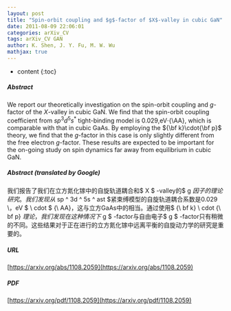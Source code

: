 ```yaml
---
layout: post
title: "Spin-orbit coupling and $g$-factor of $X$-valley in cubic GaN"
date: 2011-08-09 22:06:01
categories: arXiv_CV
tags: arXiv_CV GAN
author: K. Shen, J. Y. Fu, M. W. Wu
mathjax: true
---
```


* content
{:toc}

##### Abstract
We report our theoretically investigation on the spin-orbit coupling and $g$-factor of the $X$-valley in cubic GaN. We find that the spin-orbit coupling coefficient from $sp^3d^5s^\ast$ tight-binding model is 0.029\,eV$\cdot${\AA}, which is comparable with that in cubic GaAs. By employing the ${\bf k}\cdot{\bf p}$ theory, we find that the $g$-factor in this case is only slightly different from the free electron $g$-factor. These results are expected to be important for the on-going study on spin dynamics far away from equilibrium in cubic GaN.

##### Abstract (translated by Google)
我们报告了我们在立方氮化镓中的自旋轨道耦合和$ X $ -valley的$ g $因子的理论研究。我们发现从$ sp ^ 3d ^ 5s ^ ast $紧束缚模型的自旋轨道耦合系数是0.029 \，eV $ \ cdot $ {\ AA}，这与立方GaAs中的相当。通过使用$ {\ bf k} \ cdot {\ bf p} $理论，我们发现在这种情况下$ g $ -factor与自由电子$ g $ -factor只有稍微的不同。这些结果对于正在进行的立方氮化镓中远离平衡的自旋动力学的研究是重要的。

##### URL
[https://arxiv.org/abs/1108.2059](https://arxiv.org/abs/1108.2059)

##### PDF
[https://arxiv.org/pdf/1108.2059](https://arxiv.org/pdf/1108.2059)

